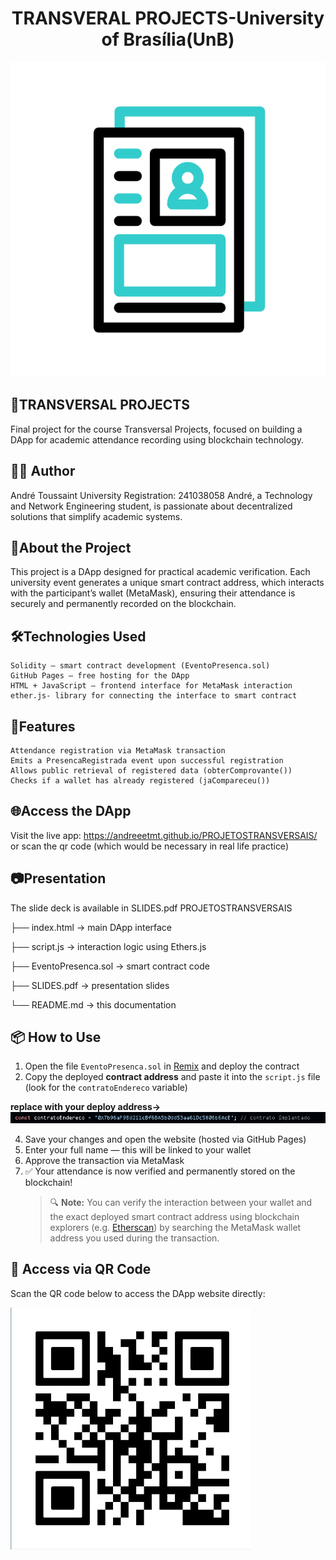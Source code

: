 <h1 align="center"> TRANSVERAL PROJECTS-University of Brasília(UnB)</h1>

<p align="center">
  <img src="printsforreadme/preview.gif" alt="Project Preview" width="600"/>
</p>


## 📘TRANSVERSAL PROJECTS
Final project for the course Transversal Projects, focused on building a DApp for academic attendance recording using blockchain technology.

## 👨‍🎓 Author

André Toussaint
University Registration: 241038058
André, a Technology and Network Engineering student, is passionate about decentralized solutions that simplify academic systems.

## 🚀About the Project
This project is a DApp designed for practical academic verification. Each university event generates a unique smart contract address, which interacts with the participant’s wallet (MetaMask), ensuring their attendance is securely and permanently recorded on the blockchain.

## 🛠️Technologies Used

    Solidity – smart contract development (EventoPresenca.sol)
    GitHub Pages – free hosting for the DApp
    HTML + JavaScript – frontend interface for MetaMask interaction
    ether.js- library for connecting the interface to smart contract

## 📄Features

    Attendance registration via MetaMask transaction
    Emits a PresencaRegistrada event upon successful registration
    Allows public retrieval of registered data (obterComprovante())
    Checks if a wallet has already registered (jaCompareceu())

## 🌐Access the DApp
Visit the live app: https://andreeetmt.github.io/PROJETOSTRANSVERSAIS/
or scan the qr code (which would be necessary in real life practice)

## 📷Presentation
The slide deck is available in SLIDES.pdf
PROJETOSTRANSVERSAIS

├── index.html           → main DApp interface

├── script.js            → interaction logic using Ethers.js

├── EventoPresenca.sol   → smart contract code

├── SLIDES.pdf           → presentation slides

└── README.md            → this documentation


## 📦 How to Use
1. Open the file `EventoPresenca.sol` in [Remix](https://remix.ethereum.org) and deploy the contract  
2. Copy the deployed **contract address** and paste it into the `script.js` file (look for the `contratoEndereco` variable)
   
  **replace with your deploy address->**
   ![replace with your deploy address](printsforreadme/image.png)


4. Save your changes and open the website (hosted via GitHub Pages)  
5. Enter your full name — this will be linked to your wallet  
6. Approve the transaction via MetaMask  
7. ✅ Your attendance is now verified and permanently stored on the blockchain!
   > 🔍 **Note:** You can verify the interaction between your wallet and the exact deployed smart contract address using blockchain explorers (e.g. [Etherscan](https://etherscan.io)) by searching the MetaMask wallet address you used during the transaction.

## 📱 Access via QR Code
Scan the QR code below to access the DApp website directly:


![QR Code](printsforreadme/qrcode.png)





